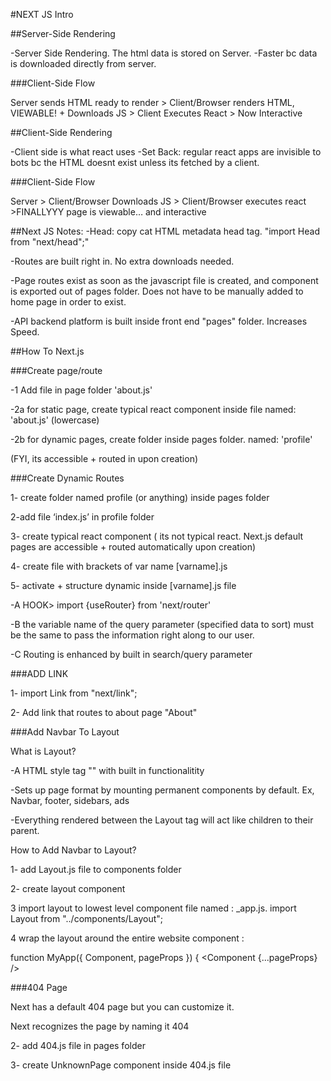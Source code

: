 #NEXT JS Intro

##Server-Side Rendering

-Server Side Rendering. The html data is stored on Server. -Faster bc data is downloaded directly from server.

###Client-Side Flow

Server sends HTML ready to render > Client/Browser renders HTML, VIEWABLE! + Downloads JS > Client Executes React > Now Interactive

##Client-Side Rendering

-Client side is what react uses -Set Back: regular react apps are invisible to bots bc the HTML doesnt exist unless its fetched by a client.

###Client-Side Flow

Server > Client/Browser Downloads JS > Client/Browser executes react >FINALLYYY page is viewable… and interactive

##Next JS Notes:
-Head: copy cat HTML metadata head tag. "import Head from "next/head";"

-Routes are built right in. No extra downloads needed.

-Page routes exist as soon as the javascript file is created, and component is exported out of pages folder. Does not have to be manually added to home page in order to exist.

-API backend platform is built inside front end "pages" folder. Increases Speed.

##How To Next.js

###Create page/route

-1 Add file in page folder 'about.js'

-2a for static page, create typical react component inside file named: 'about.js' (lowercase)

-2b for dynamic pages, create folder inside pages folder. named: 'profile'

(FYI, its accessible + routed in upon creation)

###Create Dynamic Routes

1- create folder named profile (or anything) inside pages folder

2-add file ‘index.js’ in profile folder

3- create typical react component ( its not typical react. Next.js default pages are accessible + routed automatically upon creation)

4- create file with brackets of var name [varname].js

5- activate + structure dynamic inside [varname].js file

-A HOOK> import {useRouter} from 'next/router'

-B the variable name of the query parameter (specified data to sort) must be the same to pass the information right along to our user.

-C Routing is enhanced by built in search/query parameter

###ADD LINK

1- import Link from "next/link";

2- Add link that routes to about page
"<Link href="/about">About</Link>"

###Add Navbar To Layout

What is Layout?

-A HTML style tag "<Layout/>" with built in functionalitity

-Sets up page format by mounting permanent components by default. Ex, Navbar, footer, sidebars, ads

-Everything rendered between the Layout tag will act like children to their parent.

How to Add Navbar to Layout?

1- add Layout.js file to components folder

2- create layout component

3 import layout to lowest level component file named : \_app.js.
import Layout from "../components/Layout";

4 wrap the layout around the entire website component :

function MyApp({ Component, pageProps }) {
<Layout>
<Component {...pageProps} />
</Layout>

###404 Page

Next has a default 404 page but you can customize it.

Next recognizes the page by naming it 404

2- add 404.js file in pages folder

3- create UnknownPage component inside 404.js file
